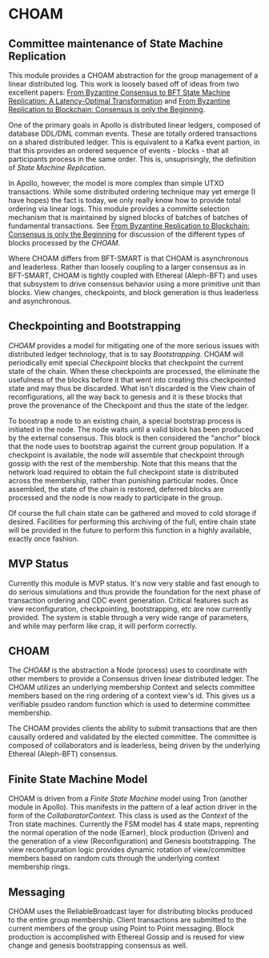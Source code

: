 # CHOAM

## Committee maintenance of State Machine Replication

This module provides a CHOAM abstraction for the group management of a linear distributed log.  This work is loosely based off of ideas from two excellent papers: [From Byzantine Consensus to BFT State Machine Replication: A Latency-Optimal Transformation](https://www.researchgate.net/profile/Alysson_Bessani/publication/254037731_From_Byzantine_Consensus_to_BFT_State_Machine_Replication_A_Latency-Optimal_Transformation/links/562f872108ae4742240af924/From-Byzantine-Consensus-to-BFT-State-Machine-Replication-A-Latency-Optimal-Transformation.pdf) and [From Byzantine Replication to Blockchain: Consensus is only the Beginning](https://arxiv.org/abs/2004.14527).

One of the primary goals in Apollo is distributed linear ledgers, composed of database DDL/DML comman events.  These are totally ordered transactions on a shared distributed ledger.  This is equivalent to a Kafka event partion, in that this provides an ordered sequence of events - blocks - that all participants process in the same order.  This is, unsuprisingly, the definition of _State Machine Replication_.

In Apollo, however, the model is more complex than simple UTXO transactions.  While some distributed ordering technique may yet emerge (I have hopes) the fact is today, we only really know how to provide total ordering via linear logs. This module provides a committe selection mechanism that is maintained by signed blocks of batches of batches of fundamental transactions.  See [From Byzantine Replication to Blockchain: Consensus is only the Beginning](https://arxiv.org/abs/2004.14527) for discussion of the different types of blocks processed by the _CHOAM_.

Where CHOAM differs from BFT-SMART is that CHOAM is asynchronous and leaderless.  Rather than loosely coupling to a larger consensus as in BFT-SMART, CHOAM is tightly coupled with Ethereal (Aleph-BFT) and uses that subsystem to drive consensus behavior using a more primitive unit than blocks.  View changes, checkpoints, and block generation is thus leaderless and asynchronous.

## Checkpointing and Bootstrapping

_CHOAM_  provides a model for mitigating one of the more serious issues with distributed ledger technology, that is to say *Bootstrapping*.  CHOAM will periodically emit special _Checkpoint_ blocks that checkpoint the current state
of the chain.  When these checkpoints are processed, the eliminate the usefulness of the blocks before it that went into creating this checkpointed state and may thus be discarded.  What isn't discarded is the View chain of reconfigurations,
all the way back to genesis and it is these blocks that prove the provenance of the Checkpoint and thus the state of the ledger.

To boostrap a node to an existing chain, a special bootstrap process is initiated in the node.  The node waits until a valid block has been produced by the external consensus.  This block is then considered the "anchor" block that the node
uses to bootstrap against the current group population.  If a checkpoint is available, the node will assemble that checkpoint through gossip with the rest of the membership.  Note that this means that the network load required to obtain the
full checkpoint state is distributed across the membership, rather than punishing particular nodes.  Once assembled, the state of the chain is restored, deferred blocks are processed and the node is now ready to participate in the group.

Of course the full chain state can be gathered and moved to cold storage if desired.  Facilities for performing this archiving of the full, entire chain state will be provided in the future to perform this function in a highly available,
exactly once fashion.

## MVP Status

Currently this module is MVP status.  It's now very stable and fast enough to do serious simulations and thus provide the foundation for the next phase of transaction ordering and CDC event generation.  Critical features such as
view reconfiguration, checkpointing, bootstrapping, etc are now currently provided.  The system is stable through a very wide range of parameters, and while may perform like crap, it will perform correctly.

## CHOAM

The _CHOAM_ is the abstraction a Node (process) uses to coordinate with other members to provide a Consensus driven linear distributed ledger.  The CHOAM utilizes an underlying membership Context and selects committee
members based on the ring ordering of a context view's id.  This gives us a verifiable psudeo random function which is used to determine committee membership.

The CHOAM provides clients the ability to submit transactions that are then causally ordered and validated by the elected committee.  The committee is composed of collaborators and is leaderless, being driven by the underlying Ethereal (Aleph-BFT) consensus.

## Finite State Machine Model

CHOAM is driven from a _Finite State Machine_ model using Tron (another module in Apollo).  This manifests in the pattern of a leaf action driver in the form of the _CollaboratorContext_.  This class is used as the _Context_
of the Tron state machines.  Currently the FSM model has 4 state maps, reprenting the normal operation of the node (Earner), block production (Driven) and the generation of a view (Reconfiguration) and Genesis bootstrapping.  The view reconfiguration logic provides dynamic rotation of view/committee members based on random cuts through the underlying context membership rings.

## Messaging

CHOAM uses the ReliableBroadcast layer for distributing blocks produced to the entire group membership.  Client transactions are submitted to the current members of the group using Point to Point messaging.  Block production is accomplished with Ethereal Gossip and is reused for view change and genesis bootstrapping consensus as well.
